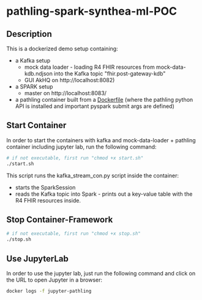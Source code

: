 # pathling-spark-synthea-ml-POC

## Description

This is a dockerized demo setup containing:

- a Kafka setup 
    - mock data loader - loading R4 FHIR resources from mock-data-kdb.ndjson into the Kafka topic "fhir.post-gateway-kdb" 
    - GUI AkHQ on http://localhost:8082)
- a SPARK setup
    - master on http://localhost:8083/ 
- a pathling container built from a [Dockerfile](Dockerfile) (where the pathling python API is installed and important pyspark submit args are defined)

## Start Container

In order to start the containers with kafka and mock-data-loader + pathling container including jupyter lab, run the following command:

```bash
# if not executable, first run "chmod +x start.sh"
./start.sh
```

This script runs the kafka_stream_con.py script inside the container:

- starts the SparkSession
- reads the Kafka topic into Spark - prints out a key-value table with the R4 FHIR resources inside.

## Stop Container-Framework

```bash
# if not executable, first run "chmod +x stop.sh"
./stop.sh
```

## Use JupyterLab 

In order to use the jupyter lab, just run the following command and click on the URL to open Jupyter in a browser:

```bash
docker logs -f jupyter-pathling
```
